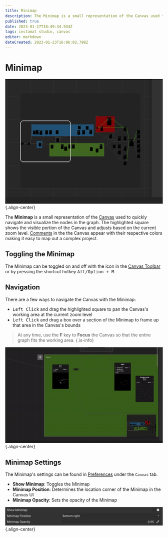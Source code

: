 ```yaml
---
title: Minimap
description: The Minimap is a small representation of the Canvas used to quickly navigate and visualize the nodes in the graph.
published: true
date: 2023-01-27T18:49:34.934Z
tags: instamat studio, canvas
editor: markdown
dateCreated: 2023-01-23T16:06:02.798Z
---
```


# Minimap

![Minimap](/instamat_studio/canvas/minimap_on_canvas.png){.align-center}

The **Minimap** is a small representation of the <a href="">Canvas</a> used to quickly navigate and visualize the nodes in the graph. The highlighted square shows the visible portion of the Canvas and adjusts based on the current zoom level. <a href="">Comments</a> in the the Canvas appear with their respective colors making it easy to map out a complex project. 

## Toggling the Minimap

The Minimap can be toggled on and off with the <i class="fa-regular fa-globe"></i> icon in the <a href="">Canvas Toolbar</a> or by pressing the shortcut hotkey <kbd>Alt/Option + M</kbd>.

## Navigation

There are a few ways to navigate the Canvas with the Minimap:

- <kbd>Left Click</kbd> and drag the highlighted square to pan the Canvas's working area at the current zoom level
- <kbd>Left Click</kbd> and drag a box over a section of the Minimap to frame up that area in the Canvas's bounds

> At any time, use the **F** key to **Focus** the Canvas so that the entire graph fits the working area.
{.is-info}

![Minimap Navigation GIF](/instamat_studio/canvas/minimap_navigation.gif){.align-center}

## Minimap Settings

The Minimap's settings can be found in <a href="">Preferences</a> under the `Canvas` tab.

- **Show Minimap**: Toggles the Minimap
- **Minimap Position**: Determines the location corner of the Minimap in the Canvas UI
- **Minimap Opacity**: Sets the opacity of the Minimap

![Minimap Settings](/instamat_studio/canvas/minimap_settings.png){.align-center}